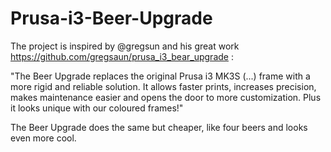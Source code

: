 # Prusa-i3-Beer-Upgrade
The project is inspired by @gregsun and his great work https://github.com/gregsaun/prusa_i3_bear_upgrade :

"The Beer Upgrade replaces the original Prusa i3 MK3S (...) frame with a more rigid and reliable solution. It allows faster prints, increases precision, makes maintenance easier and opens the door to more customization. Plus it looks unique with our coloured frames!"

The Beer Upgrade does the same but cheaper, like four beers and looks even more cool.

